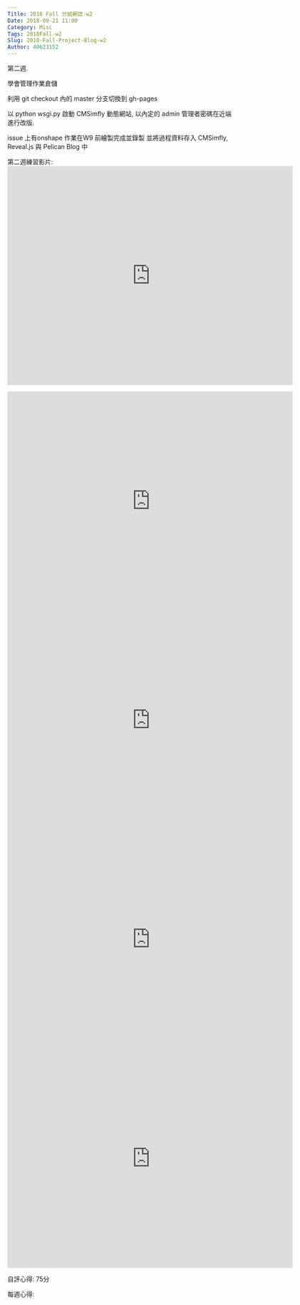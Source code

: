 ```yaml
---
Title: 2018 Fall 分組網誌-w2
Date: 2018-09-21 11:00
Category: Misc
Tags: 2018Fall-w2
Slug: 2018-Fall-Project-Blog-w2
Author: 40623152
---
```


第二週.

<!-- PELICAN_END_SUMMARY -->

學會管理作業倉儲
 
利用 git checkout 內的 master 分支切換到 gh-pages
 
以 python wsgi.py 啟動 CMSimfly 動態網站, 以內定的 admin 管理者密碼在近端進行改版. 
 
 issue 上有onshape 作業在W9 前繪製完成並錄製 並將過程資料存入 CMSimfly, Reveal.js 與 Pelican Blog 中
 
 第二週練習影片:<iframe src="https://www.youtube.com/watch?v=DRXPYEtOqZ0&t=48s" width="640" height="492" frameborder="0" webkitallowfullscreen="" mozallowfullscreen="" allowfullscreen=""></iframe>

<iframe src="https://www.youtube.com/watch?v=e5i9Hme6anU&t=2s" width="640" height="492" frameborder="0" webkitallowfullscreen="" mozallowfullscreen="" allowfullscreen=""></iframe>

<iframe src="https://www.youtube.com/watch?v=zfsBI3-8Awc&t=181s" width="640" height="492" frameborder="0" webkitallowfullscreen="" mozallowfullscreen="" allowfullscreen=""></iframe>

<iframe src="https://www.youtube.com/watch?v=IlC2f40LPG0" width="640" height="492" frameborder="0" webkitallowfullscreen="" mozallowfullscreen="" allowfullscreen=""></iframe>

<iframe src="https://www.youtube.com/watch?v=bpHDvYoULqo" width="640" height="492" frameborder="0" webkitallowfullscreen="" mozallowfullscreen="" allowfullscreen=""></iframe>

 

自評心得: 75分

每週心得:
